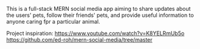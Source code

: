 This is a full-stack MERN social media app aiming to share updates about the users' pets, follow their friends' pets, and provide useful information to anyone caring fpr a particular animal.

Project inspiration:
https://www.youtube.com/watch?v=K8YELRmUb5o
https://github.com/ed-roh/mern-social-media/tree/master
